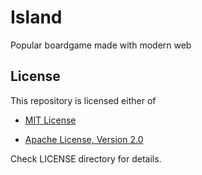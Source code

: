 Island
=======

Popular boardgame made with modern web

## License

This repository is licensed either of

- [MIT License](http://opensource.org/licenses/MIT)

- [Apache License, Version 2.0](http://www.apache.org/licenses/LICENSE-2.0)

Check LICENSE directory for details.
